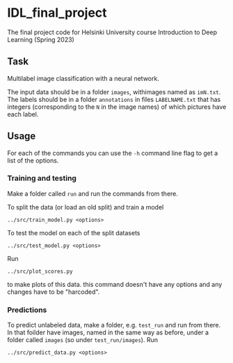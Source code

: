 # IDL_final_project

The final project code for Helsinki University course Introduction to Deep Learning (Spring 2023)

## Task

Multilabel image classification with a neural network.

The input data should be in a folder `images`, withimages named as `imN.txt`.
The labels should be in a folder `annotations` in files `LABELNAME.txt` that has
integers (corresponding to the `N` in the image names) of which pictures have each label.


## Usage

For each of the commands you can use the `-h` command line flag to get a list of the options.

### Training and testing

Make a folder called `run` and run the commands from there.

To split the data (or load an old split) and train a model
```
../src/train_model.py <options>
```

To test the model on each of the split datasets
```
../src/test_model.py <options>
```

Run
```
../src/plot_scores.py
```
to make plots of this data. this command doesn't have any options and any changes have to be "harcoded".

### Predictions

To predict unlabeled data, make a folder, e.g. `test_run` and run from there.
In that foilder have images, named in the same way as before, under a folder called `images` (so under `test_run/images`).
Run
```
../src/predict_data.py <options>
```
